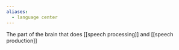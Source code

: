 ```yaml
---
aliases:
  - language center
---
```

The part of the brain that does [[speech processing]] and [[speech production]]